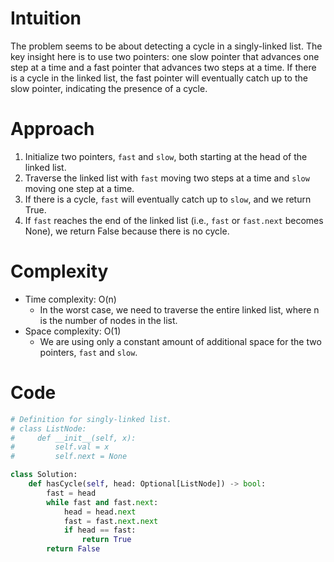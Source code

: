 # Intuition
The problem seems to be about detecting a cycle in a singly-linked list. The key insight here is to use two pointers: one slow pointer that advances one step at a time and a fast pointer that advances two steps at a time. If there is a cycle in the linked list, the fast pointer will eventually catch up to the slow pointer, indicating the presence of a cycle.

# Approach
1. Initialize two pointers, `fast` and `slow`, both starting at the head of the linked list.
2. Traverse the linked list with `fast` moving two steps at a time and `slow` moving one step at a time.
3. If there is a cycle, `fast` will eventually catch up to `slow`, and we return True.
4. If `fast` reaches the end of the linked list (i.e., `fast` or `fast.next` becomes None), we return False because there is no cycle.

# Complexity
- Time complexity: O(n)
  - In the worst case, we need to traverse the entire linked list, where n is the number of nodes in the list.
- Space complexity: O(1)
  - We are using only a constant amount of additional space for the two pointers, `fast` and `slow`.


# Code
```python
# Definition for singly-linked list.
# class ListNode:
#     def __init__(self, x):
#         self.val = x
#         self.next = None

class Solution:
    def hasCycle(self, head: Optional[ListNode]) -> bool:
        fast = head
        while fast and fast.next:
            head = head.next 
            fast = fast.next.next
            if head == fast:
                return True
        return False
```